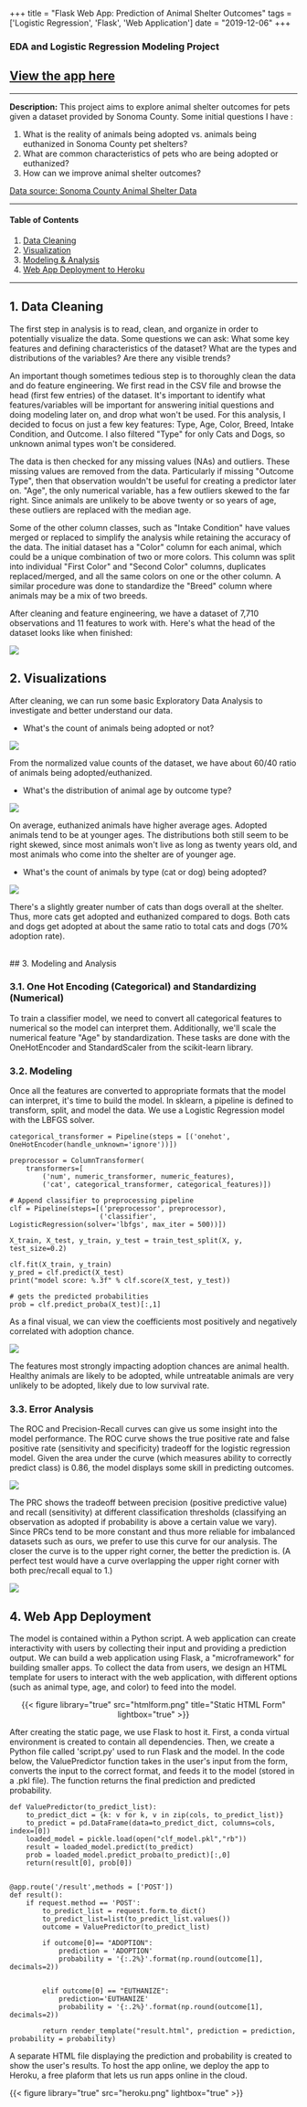 +++
title = "Flask Web App: Prediction of Animal Shelter Outcomes"
tags = ['Logistic Regression', 'Flask', 'Web Application']
date = "2019-12-06"
+++
### EDA and Logistic Regression Modeling Project
## [**View the app here**](https://animal-shelter-prediction.herokuapp.com)

---

**Description:** 
This project aims to explore animal shelter outcomes for pets given a dataset provided by Sonoma County. Some initial questions I have : 
1. What is the reality of animals being adopted vs. animals being euthanized in Sonoma County pet shelters? 
2. What are common characteristics of pets who are being adopted or euthanized?
3. How can we improve animal shelter outcomes?

[Data source: Sonoma County Animal Shelter Data](https://data.sonomacounty.ca.gov/Government/Animal-Shelter-Intake-and-Outcome/924a-vesw)

---

#### Table of Contents

1. [Data Cleaning](#1-data-cleaning)
2. [Visualization](#2-visualizations)
3. [Modeling & Analysis](#3-modeling-and-analysis)
4. [Web App Deployment to Heroku](#4-web-app-deployment)
---

## 1. Data Cleaning 

The first step in analysis is to read, clean, and organize in order to potentially visualize the data. Some questions we can ask: What some key features and defining characteristics of the dataset? What are the types and distributions of the variables? Are there any visible trends?

An important though sometimes tedious step is to thoroughly clean the data and do feature engineering. We first read in the CSV file and browse the head (first few entries) of the dataset. It's important to identify what features/variables will be important for answering initial questions and doing modeling later on, and drop what won't be used. For this analysis, I decided to focus on just a few key features: Type, Age, Color, Breed, Intake Condition, and Outcome. I also filtered "Type" for only Cats and Dogs, so unknown animal types won't be considered. 

The data is then checked for any missing values (NAs) and outliers. These missing values are removed from the data. Particularly if missing "Outcome Type", then that observation wouldn't be useful for creating a predictor later on. "Age", the only numerical variable, has a few outliers skewed to the far right. Since animals are unlikely to be above twenty or so years of age, these outliers are replaced with the median age.

Some of the other column classes, such as "Intake Condition" have values merged or replaced to simplify the analysis while retaining the accuracy of the data. The initial dataset has a "Color" column for each animal, which could be a unique combination of two or more colors. This column was split into individual "First Color" and "Second Color" columns, duplicates replaced/merged, and all the same colors on one or the other column. A similar procedure was done to standardize the "Breed" column where animals may be a mix of two breeds.

After cleaning and feature engineering, we have a dataset of 7,710 observations and 11 features to work with. Here's what the head of the dataset looks like when finished:

![](https://github.com/EricaXia/shelter/raw/master/imgs/eda1.PNG)


## 2. Visualizations

After cleaning, we can run some basic Exploratory Data Analysis to investigate and better understand our data. 

- What's the count of animals being adopted or not?

![](https://github.com/EricaXia/shelter/raw/master/imgs/eda0.PNG)

From the normalized value counts of the dataset, we have about 60/40 ratio of animals being adopted/euthanized.

- What's the distribution of animal age by outcome type?

![](https://github.com/EricaXia/shelter/raw/master/imgs/eda3.PNG)

On average, euthanized animals have higher average ages. Adopted animals tend to be at younger ages. The distributions both still seem to be right skewed, since most animals won't live as long as twenty years old, and most animals who come into the shelter are of younger age.

- What's the count of animals by type (cat or dog) being adopted?

![](https://github.com/EricaXia/shelter/raw/master/imgs/eda4.PNG)

There's a slightly greater number of cats than dogs overall at the shelter. Thus, more cats get adopted and euthanized compared to dogs. Both cats and dogs get adopted at about the same ratio to total cats and dogs (70% adoption rate).

<br />
## 3. Modeling and Analysis

### 3.1. One Hot Encoding (Categorical) and Standardizing (Numerical)
To train a classifier model, we need to convert all categorical features to numerical so the model can interpret them. Additionally, we'll scale the numerical feature "Age" by standardization.  These tasks are done with the OneHotEncoder and StandardScaler from the scikit-learn library.

### 3.2. Modeling
Once all the features are converted to appropriate formats that the model can interpret, it's time to build the model. In sklearn, a pipeline is defined to transform, split, and model the data. We use a Logistic Regression model with the LBFGS solver. 

```
categorical_transformer = Pipeline(steps = [('onehot', OneHotEncoder(handle_unknown='ignore'))])

preprocessor = ColumnTransformer(
    transformers=[
        ('num', numeric_transformer, numeric_features),
        ('cat', categorical_transformer, categorical_features)])
        
# Append classifier to preprocessing pipeline
clf = Pipeline(steps=[('preprocessor', preprocessor),
                      ('classifier', LogisticRegression(solver='lbfgs', max_iter = 500))])

X_train, X_test, y_train, y_test = train_test_split(X, y, test_size=0.2)

clf.fit(X_train, y_train)
y_pred = clf.predict(X_test)
print("model score: %.3f" % clf.score(X_test, y_test))

# gets the predicted probabilities
prob = clf.predict_proba(X_test)[:,1]

```

As a final visual, we can view the coefficients most positively and negatively correlated with adoption chance.

![](https://github.com/EricaXia/shelter/raw/master/imgs/eda_last.PNG)

The features most strongly impacting adoption chances are animal health. Healthy animals are likely to be adopted, while untreatable animals are very unlikely to be adopted, likely due to low survival rate.

### 3.3. Error Analysis

The ROC and Precision-Recall curves can give us some insight into the model performance. The ROC curve shows the true positive rate and false positive rate (sensitivity and specificity) tradeoff for the logistic regression model. Given the area under the curve (which measures ability to correctly predict class) is 0.86, the model displays some skill in predicting outcomes.

![](https://github.com/EricaXia/shelter/raw/master/imgs/LogReg_ROC.png)

The PRC shows the tradeoff between precision (positive predictive value) and recall (sensitivity) at different classification thresholds (classifying an observation as adopted if probability is above a certain value we vary). Since PRCs tend to be more constant and thus more reliable for imbalanced datasets such as ours, we prefer to use this curve for our analysis. The closer the curve is to the upper right corner, the better the prediction is. (A perfect test would have a curve overlapping the upper right corner with both prec/recall equal to 1.)

![](https://github.com/EricaXia/shelter/raw/master/imgs/pr_curve.png)


## 4. Web App Deployment

The model is contained within a Python script. A web application can create interactivity with users by collecting their input and providing a prediction output. We can build a web application using Flask, a "microframework" for building smaller apps. To collect the data from users, we design an HTML template for users to interact with the web application, with different options (such as animal type, age, and color) to feed into the model.

<center>
{{< figure library="true" src="htmlform.png" title="Static HTML Form" lightbox="true" >}}
</center>


After creating the static page, we use Flask to host it. First, a conda virtual environment is created to contain all dependencies. Then, we create a Python file called 'script.py' used to run Flask and the model. In the code below, the ValuePredictor function takes in the user's input from the form, converts the input to the correct format, and feeds it to the model (stored in a .pkl file). The function returns the final prediction and predicted probability.

```
def ValuePredictor(to_predict_list):
    to_predict_dict = {k: v for k, v in zip(cols, to_predict_list)}
    to_predict = pd.DataFrame(data=to_predict_dict, columns=cols, index=[0])
    loaded_model = pickle.load(open("clf_model.pkl","rb"))
    result = loaded_model.predict(to_predict)
    prob = loaded_model.predict_proba(to_predict)[:,0]
    return(result[0], prob[0])


@app.route('/result',methods = ['POST'])
def result():
    if request.method == 'POST':
        to_predict_list = request.form.to_dict()
        to_predict_list=list(to_predict_list.values())
        outcome = ValuePredictor(to_predict_list)
        
        if outcome[0]== "ADOPTION":
            prediction = 'ADOPTION'
            probability = '{:.2%}'.format(np.round(outcome[1], decimals=2))
            
            
        elif outcome[0] == "EUTHANIZE":
            prediction='EUTHANIZE'
            probability = '{:.2%}'.format(np.round(outcome[1], decimals=2))
            
        return render_template("result.html", prediction = prediction, probability = probability)

```

A separate HTML file displaying the prediction and probability is created to show the user's results. To host the app online, we deploy the app to Heroku, a free plaform that lets us run apps online in the cloud. 

{{< figure library="true" src="heroku.png" lightbox="true" >}}